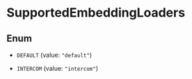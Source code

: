 

# SupportedEmbeddingLoaders

## Enum


* `DEFAULT` (value: `"default"`)

* `INTERCOM` (value: `"intercom"`)



